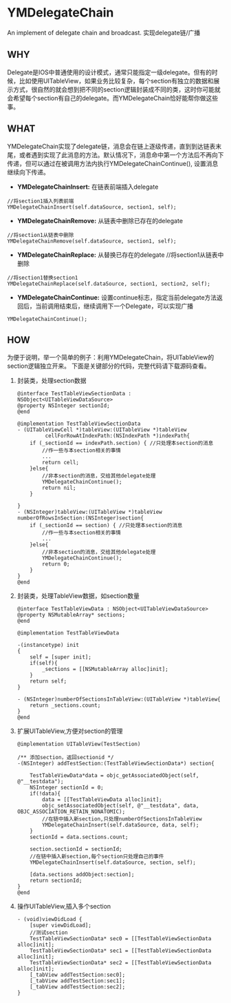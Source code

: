 # YMDelegateChain
An implement of delegate chain and broadcast. 实现delegate链/广播

## WHY

Delegate是IOS中普通使用的设计模式，通常只能指定一级delegate。但有的时候，比如使用UITableView，如果业务比较复杂，每个section有独立的数据和展示方式，很自然的就会想到把不同的section逻辑封装成不同的类，这时你可能就会希望每个section有自己的delegate。而YMDelegateChain恰好能帮你做这些事。

## WHAT

YMDelegateChain实现了delegate链，消息会在链上逐级传递，直到到达链表末尾，或者遇到实现了此消息的方法。默认情况下，消息命中第一个方法后不再向下传递，但可以通过在被调用方法内执行YMDelegateChainContinue(), 设置消息继续向下传递。

* **YMDelegateChainInsert:** 在链表前端插入delegate
```OBJC
//将section1插入列表前端
YMDelegateChainInsert(self.dataSource, section1, self);
```
* **YMDelegateChainRemove:** 从链表中删除已存在的delegate
```OBJC
//将section1从链表中删除
YMDelegateChainRemove(self.dataSource, section1, self);
```
* **YMDelegateChainReplace:** 从替换已存在的delegate
//将section1从链表中删除
```OBJC
//将section1替换section1
YMDelegateChainReplace(self.dataSource, section1, section2, self);
```
* **YMDelegateChainContinue:** 设置continue标志，指定当前delegate方法返回后，当前调用结束后，继续调用下一个Delegate，可以实现广播
```OBJC
YMDelegateChainContinue();
```

## HOW

为便于说明，举一个简单的例子：利用YMDelegateChain，将UITableView的section逻辑独立开来。
下面是关键部分的代码，完整代码请下载源码查看。

1. 封装类，处理section数据
    ```OBJC
    @interface TestTableViewSectionData : NSObject<UITableViewDataSource>
    @property NSInteger sectionId;
    @end
    
    @implementation TestTableViewSectionData
    - (UITableViewCell *)tableView:(UITableView *)tableView 
             cellForRowAtIndexPath:(NSIndexPath *)indexPath{
        if (_sectionId == indexPath.section) { //只处理本section的消息
            //作一些与本section相关的事情
            ...
            return cell;
        }else{
            //非本section的消息，交给其他delegate处理
            YMDelegateChainContinue();
            return nil;
        }
    
    }
    - (NSInteger)tableView:(UITableView *)tableView numberOfRowsInSection:(NSInteger)section{
        if (_sectionId == section) { //只处理本section的消息
            //作一些与本section相关的事情
            ...
        }else{
            //非本section的消息，交给其他delegate处理
            YMDelegateChainContinue();
            return 0;
        }
    }
    @end
    ```

2. 封装类，处理TableView数据，如section数量
    ```OBJC
    @interface TestTableViewData : NSObject<UITableViewDataSource>
    @property NSMutableArray* sections;
    @end
    
    @implementation TestTableViewData
    
    -(instancetype) init
    {
        self = [super init];
        if(self){
            _sections = [[NSMutableArray alloc]init];
        }
        return self;
    }
    
    - (NSInteger)numberOfSectionsInTableView:(UITableView *)tableView{
        return _sections.count;
    }
    @end
    
    ```
    
3. 扩展UITableView,方便对section的管理
    ```OBJC
    @implementation UITableView(TestSection)
    
    /** 添加section，返回sectionid */
    -(NSInteger) addTestSection:(TestTableViewSectionData*) section{
        
        TestTableViewData*data = objc_getAssociatedObject(self, @"__testdata");
        NSInteger sectionId = 0;
        if(!data){
            data = [[TestTableViewData alloc]init];
            objc_setAssociatedObject(self, @"__testdata", data, OBJC_ASSOCIATION_RETAIN_NONATOMIC);
            //在链中插入新section,只处理numberOfSectionsInTableView
            YMDelegateChainInsert(self.dataSource, data, self);
        }
        sectionId = data.sections.count;
        
        section.sectionId = sectionId;
        //在链中插入新section,每个section只处理自己的事件
        YMDelegateChainInsert(self.dataSource, section, self);
        
        [data.sections addObject:section];
        return sectionId;
    }
    @end
    ```

4. 操作UITableView,插入多个section
    ```OBJC
    - (void)viewDidLoad {
        [super viewDidLoad];
        //测试section
        TestTableViewSectionData* sec0 = [[TestTableViewSectionData alloc]init];
        TestTableViewSectionData* sec1 = [[TestTableViewSectionData alloc]init];
        TestTableViewSectionData* sec2 = [[TestTableViewSectionData alloc]init];
        [_tabView addTestSection:sec0];
        [_tabView addTestSection:sec1];
        [_tabView addTestSection:sec2];
    }
    ```


